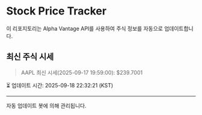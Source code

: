 
# Stock Price Tracker

이 리포지토리는 Alpha Vantage API를 사용하여 주식 정보를 자동으로 업데이트합니다.

## 최신 주식 시세
> AAPL 최신 시세(2025-09-17 19:59:00): $239.7001

⏳ 업데이트 시간: 2025-09-18 22:32:21 (KST)

---
자동 업데이트 봇에 의해 관리됩니다.
